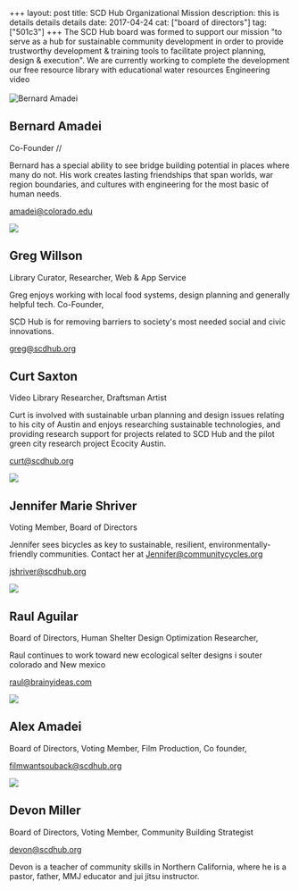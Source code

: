 +++
layout: post
title: SCD Hub Organizational Mission
description: this is details details details
date: 2017-04-24
cat: ["board of directors"]
tag: ["501c3"]
+++
The SCD Hub board was formed to support our mission "to serve as a hub for sustainable community development in order to provide trustworthy development & training tools to facilitate project planning, design & execution".   We are currently working to complete the development our free resource library with educational water resources Engineering video
<BR><BR>
![Bernard Amadei](Screen-Shot-2017-06-07-at-4.31.27-PM-259x300.png)

## Bernard Amadei
Co-Founder
//

Bernard has a special ability to see bridge building potential in places where many do not. His work creates lasting friendships that span worlds, war region boundaries, and cultures with engineering for the most basic of human needs.

amadei@colorado.edu

![](Screen-Shot-2017-06-07-at-4.31.47-PM-300x294.png)

## Greg Willson

Library Curator, Researcher, Web & App Service 

Greg enjoys working with local food systems, design planning and generally helpful tech. Co-Founder, 

SCD Hub is for removing barriers to society's most needed social and civic innovations.

greg@scdhub.org

## Curt Saxton

Video Library Researcher, Draftsman Artist

Curt is involved with sustainable urban planning and design issues relating to his city of Austin and enjoys researching sustainable technologies, and providing research support for projects related to SCD Hub and the pilot green city research project Ecocity Austin.

curt@scdhub.org

![](Selección_134.png)

## Jennifer Marie Shriver

Voting Member, Board of Directors

Jennifer sees bicycles as key to sustainable, resilient, environmentally-friendly communities.  Contact her at [Jennifer@communitycycles.org](mailto:jennifer@communitycycles.org)

jshriver@scdhub.org

![](Selección_131-289x300.png)

## Raul Aguilar

Board of Directors, Human Shelter Design Optimization Researcher,

Raul continues to work toward new ecological selter designs i souter colorado and New mexico

raul@brainyideas.com

![](Selección_123.png)

## Alex Amadei

Board of Directors, Voting Member, Film Production, Co founder, 

filmwantsouback@scdhub.org

![](19224784_10206609653118276_2282852494645856962_n-300x225.jpg)

## Devon Miller

Board of Directors, Voting Member, Community Building Strategist

devon@scdhub.org

Devon is a teacher of community skills in Northern California, where he is a pastor, father, MMJ educator and jui jitsu instructor.
